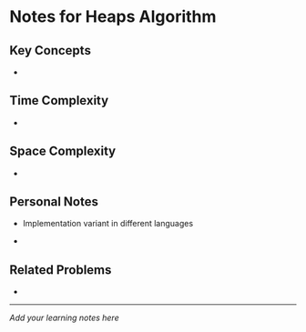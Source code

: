 # Notes for Heaps Algorithm

## Key Concepts

- 

## Time Complexity

- 

## Space Complexity

- 

## Personal Notes

- Implementation variant in different languages

- 

## Related Problems

- 

---

*Add your learning notes here*
